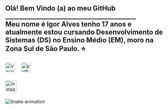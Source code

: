 <h2 align="left">Olá! Bem Vindo (a) ao meu GitHub<br>_________________________________________<br>Meu nome é Igor Alves tenho 17 anos e atualmente estou cursando Desenvolvimento de Sistemas (DS) no Ensino Médio (EM), moro na Zona Sul de São Paulo. ⭐</h2>

###

<div align="left">
  <img src="https://cdn.jsdelivr.net/gh/devicons/devicon/icons/vscode/vscode-original.svg" height="30" alt="vscode logo"  />
  <img width="12" />
  <img src="https://cdn.jsdelivr.net/gh/devicons/devicon/icons/python/python-original.svg" height="30" alt="python logo"  />
</div>

###

<div align="left">
  <a href="https://www.instagram.com/igorrsnts_?igsh=MWw4dHZsdjdtbXlqdQ==" target="_blank">
    <img src="https://img.shields.io/static/v1?message=Instagram&logo=instagram&label=&color=E4405F&logoColor=white&labelColor=&style=for-the-badge" height="35" alt="instagram logo"  />
  </a>
</div>

###

<img src="https://raw.githubusercontent.com/igorrxzs/igorrxzs/output/snake.svg" alt="Snake animation" />

###

